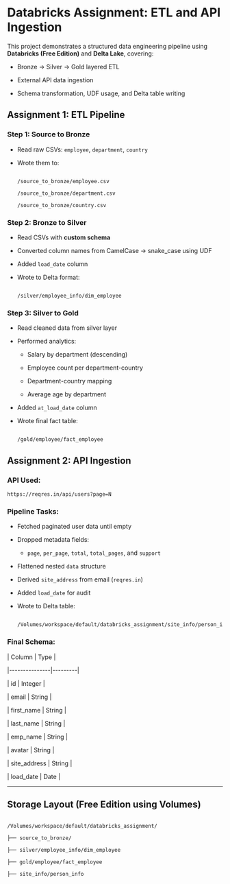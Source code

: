 # Databricks Assignment: ETL and API Ingestion
 
This project demonstrates a structured data engineering pipeline using **Databricks (Free Edition)** and **Delta Lake**, covering:
 
- Bronze → Silver → Gold layered ETL

- External API data ingestion

- Schema transformation, UDF usage, and Delta table writing
 
## Assignment 1: ETL Pipeline
 
### Step 1: Source to Bronze
 
- Read raw CSVs: `employee`, `department`, `country`

- Wrote them to:  

  ```

  /source_to_bronze/employee.csv  

  /source_to_bronze/department.csv  

  /source_to_bronze/country.csv  

  ```
 
### Step 2: Bronze to Silver
 
- Read CSVs with **custom schema**

- Converted column names from CamelCase → snake_case using UDF

- Added `load_date` column

- Wrote to Delta format:

  ```

  /silver/employee_info/dim_employee

  ```
 
### Step 3: Silver to Gold
 
- Read cleaned data from silver layer

- Performed analytics:

  - Salary by department (descending)

  - Employee count per department-country

  - Department-country mapping

  - Average age by department

- Added `at_load_date` column

- Wrote final fact table:

  ```

  /gold/employee/fact_employee

  ```
 
## Assignment 2: API Ingestion
 
### API Used:

`https://reqres.in/api/users?page=N`
 
### Pipeline Tasks:
 
- Fetched paginated user data until empty

- Dropped metadata fields:

  - `page`, `per_page`, `total`, `total_pages`, and `support`

- Flattened nested `data` structure

- Derived `site_address` from email (`reqres.in`)

- Added `load_date` for audit

- Wrote to Delta table:

  ```

  /Volumes/workspace/default/databricks_assignment/site_info/person_info

  ```
 
### Final Schema:
 
| Column        | Type    |

|---------------|---------|

| id            | Integer |

| email         | String  |

| first_name    | String  |

| last_name     | String  |

| emp_name    | String  |

| avatar        | String  |

| site_address  | String  |

| load_date     | Date    |
 
---
 
## Storage Layout (Free Edition using Volumes)
 
```text

/Volumes/workspace/default/databricks_assignment/

├── source_to_bronze/

├── silver/employee_info/dim_employee

├── gold/employee/fact_employee

├── site_info/person_info
 
